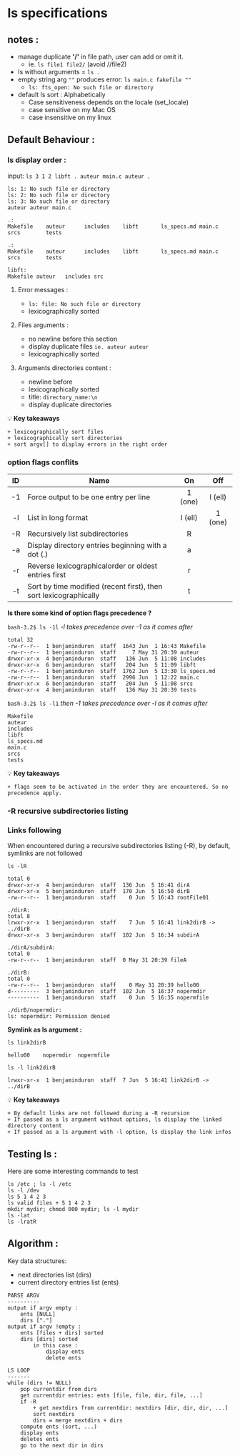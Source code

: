 
ls specifications
=================


notes : 
--------------
- manage duplicate **'/'** in file path, user can add or omit it.
	- ie.  `ls file1 file2/`  (avoid //file2) 
- ls without arguments = `ls .`	
- empty string arg `""` produces error:  `ls main.c fakefile ""`
	- `ls: fts_open: No such file or directory` 
- default ls sort : Alphabetically 
	- Case sensitiveness depends on the locale (set_locale)
	- case sensitive on my Mac OS
	- case insensitive on my linux 



Default Behaviour : 
-------------------
### ls display order :
input: `ls 3 1 2 libft . auteur main.c auteur .`
```
ls: 1: No such file or directory
ls: 2: No such file or directory
ls: 3: No such file or directory
auteur auteur main.c

.:
Makefile    auteur      includes    libft       ls_specs.md main.c      srcs        tests

.:
Makefile    auteur      includes    libft       ls_specs.md main.c      srcs        tests

libft:
Makefile auteur   includes src
```

1. Error messages :
	- `ls: file: No such file or directory` 
	- lexicographically sorted 

2. Files arguments :
	- no newline before this section 
	- display duplicate files `ie. auteur auteur`
	- lexicographically sorted   

3. Arguments directories content : 
	- newline before 
	- lexicographically sorted   
	- title: `directory_name:\n`
	- display duplicate directories  

💡  **Key takeaways**
```
+ lexicographically sort files
+ lexicographically sort directories
+ sort argv[] to display errors in the right order
```

### option flags conflits 
| ID    | Name | On   | Off |
| :---: |----- | :---:|:---:|
| -1 | Force output to be one entry per line | 1 (one) | l (ell) |
| -l | List in long format | l (ell) | 1 (one) |
| -R | Recursively list subdirectories | R |  |
| -a | Display directory entries beginning with a dot (.) | a |  |
| -r | Reverse lexicographicalorder or oldest entries first   | r |  |
| -t | Sort by time modified (recent first), then sort lexicographically  | t |  |


**Is there some kind of option flags precedence ?**

`bash-3.2$ ls -1l` *-l takes precedence over -1 as it comes after*
```
total 32
-rw-r--r--  1 benjaminduron  staff  1643 Jun  1 16:43 Makefile
-rw-r--r--  1 benjaminduron  staff     7 May 31 20:39 auteur
drwxr-xr-x  4 benjaminduron  staff   136 Jun  5 11:08 includes
drwxr-xr-x  6 benjaminduron  staff   204 Jun  5 11:09 libft
-rw-r--r--  1 benjaminduron  staff  1762 Jun  5 13:30 ls_specs.md
-rw-r--r--  1 benjaminduron  staff  2996 Jun  1 12:22 main.c
drwxr-xr-x  6 benjaminduron  staff   204 Jun  5 11:08 srcs
drwxr-xr-x  4 benjaminduron  staff   136 May 31 20:39 tests
```

`bash-3.2$ ls -l1` *then -1 takes precedence over -l as it comes after*
```
Makefile
auteur
includes
libft
ls_specs.md
main.c
srcs
tests
```

💡  **Key takeaways**
```
+ flags seem to be activated in the order they are encountered. So no precedence apply. 
```

### -R recursive subdirectories listing


### Links following

When encountered during a recursive subdirectories listing (-R), by default, symlinks are not followed

`ls -lR`
```
total 0
drwxr-xr-x  4 benjaminduron  staff  136 Jun  5 16:41 dirA
drwxr-xr-x  5 benjaminduron  staff  170 Jun  5 16:50 dirB
-rw-r--r--  1 benjaminduron  staff    0 Jun  5 16:43 rootFile01

./dirA:
total 8
lrwxr-xr-x  1 benjaminduron  staff    7 Jun  5 16:41 link2dirB -> ../dirB
drwxr-xr-x  3 benjaminduron  staff  102 Jun  5 16:34 subdirA

./dirA/subdirA:
total 0
-rw-r--r--  1 benjaminduron  staff  0 May 31 20:39 fileA

./dirB:
total 0
-rw-r--r--  1 benjaminduron  staff    0 May 31 20:39 hello00
d---------  3 benjaminduron  staff  102 Jun  5 16:37 nopermdir
----------  1 benjaminduron  staff    0 Jun  5 16:35 nopermfile

./dirB/nopermdir:
ls: nopermdir: Permission denied
```

**Symlink as ls argument :**

`ls link2dirB`
```
hello00    nopermdir  nopermfile
```

`ls -l link2dirB`
```
lrwxr-xr-x  1 benjaminduron  staff  7 Jun  5 16:41 link2dirB -> ../dirB
```
  
💡  **Key takeaways**
```
+ By default links are not followed during a -R recursion
+ If passed as a ls argument without options, ls display the linked directory content
+ If passed as a ls argument with -l option, ls display the link infos
```
	


Testing ls :
------------
Here are some interesting commands to test 

```
ls /etc ; ls -l /etc
ls -l /dev
ls 5 1 4 2 3
ls valid files + 5 1 4 2 3
mkdir mydir; chmod 000 mydir; ls -l mydir
ls -lat
ls -lratR
```



Algorithm :
----------

Key data structures:
- next directories list (dirs)
- current directory entries list (ents)

```   
PARSE ARGV 
----------
output if argv empty :
	ents [NULL]
	dirs ["."]
output if argv !empty :
	ents [files + dirs] sorted
	dirs [dirs] sorted
		in this case :
			display ents
			delete ents 	

LS LOOP
-------
while (dirs != NULL) 
	pop currentdir from dirs 
	get currentdir entries: ents [file, file, dir, file, ...]
	if -R		
		+ get nextdirs from currentdir: nextdirs [dir, dir, dir, ...]				
		sort nextdirs
		dirs = merge nextdirs + dirs 	
	compute ents (sort, ...) 
	display ents 
	deletes ents 		
	go to the next dir in dirs 
	
```		
